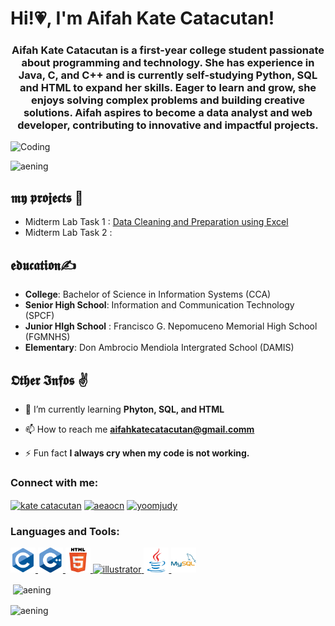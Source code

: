 <h1 allign="center"> Hi!💗, I'm Aifah Kate Catacutan! </h1>
<h3 align="center">
Aifah Kate Catacutan is a first-year college student passionate about programming and technology. She has experience in Java, C, and C++ and is currently self-studying Python, SQL and HTML to expand her skills. Eager to learn and grow, she enjoys solving complex problems and building creative solutions. Aifah aspires to become a data analyst and web developer, contributing to innovative and impactful projects.</h3>
 <img allign = "right" alt="Coding" width="400" src="https://i.pinimg.com/originals/da/80/73/da80737cd181cd3731689141296de3e1.gif">

<p align="left"> <img src="https://komarev.com/ghpvc/?username=aening&label=Profile%20views&color=0e75b6&style=flat" alt="aening" /> </p>

## 𝖒𝖞 𝖕𝖗𝖔𝖏𝖊𝖈𝖙𝖘 💾
- Midterm Lab Task 1 : [Data Cleaning and Preparation using Excel]([[[Midterm%20Lab%20Task%201/README.md](https://github.com/aening/EDM-PROJECTS-Kate/blob/main/Midterm%20Lab%20Task%201/README.md)](https://github.com/aening/EDM-PROJECTS-Kate/blob/fb850967dbd9267273ea5e7462bc689cfead7b98/Midterm%20Lab%20Task%201/README.md)](https://github.com/aening/EDM-PROJECTS-Kate/tree/main/Midterm%20Lab%20Task%201))
- Midterm Lab Task 2 :

## 𝖊𝖉𝖚𝖈𝖆𝖙𝖎𝖔𝖓✍ 
- **College**: Bachelor of Science in Information Systems (CCA)
- **Senior High School**: Information and Communication Technology (SPCF)
- **Junior HIgh School** : Francisco G. Nepomuceno Memorial High School (FGMNHS)
- **Elementary**: Don Ambrocio Mendiola Intergrated School (DAMIS)

## 𝕺𝖙𝖍𝖊𝖗 𝕴𝖓𝖋𝖔𝖘 ✌
- 🌱 I’m currently learning **Phyton, SQL, and HTML**

- 📫 How to reach me **aifahkatecatacutan@gmail.comm**

- ⚡ Fun fact **I always cry when my code is not working.**

<h3 align="left">Connect with me:</h3>
<p align="left">
<a href="https://www.facebook.com/kateacatacutan28" target="blank"><img align="center" src="https://raw.githubusercontent.com/rahuldkjain/github-profile-readme-generator/master/src/images/icons/Social/facebook.svg" alt="kate catacutan" height="30" width="40" /></a>
<a href="https://instagram.com/aeaocn" target="blank"><img align="center" src="https://raw.githubusercontent.com/rahuldkjain/github-profile-readme-generator/master/src/images/icons/Social/instagram.svg" alt="aeaocn" height="30" width="40" /></a>
<a href="https://www.youtube.com/c/@xoxo.k4te" target="blank"><img align="center" src="https://raw.githubusercontent.com/rahuldkjain/github-profile-readme-generator/master/src/images/icons/Social/youtube.svg" alt="yoomjudy" height="30" width="40" /></a>
</p>

<h3 align="left">Languages and Tools:</h3>
<p align="left"> <a href="https://www.cprogramming.com/" target="_blank" rel="noreferrer"> <img src="https://raw.githubusercontent.com/devicons/devicon/master/icons/c/c-original.svg" alt="c" width="40" height="40"/> </a> <a href="https://www.w3schools.com/cpp/" target="_blank" rel="noreferrer"> <img src="https://raw.githubusercontent.com/devicons/devicon/master/icons/cplusplus/cplusplus-original.svg" alt="cplusplus" width="40" height="40"/> </a> <a href="https://www.w3.org/html/" target="_blank" rel="noreferrer"> <img src="https://raw.githubusercontent.com/devicons/devicon/master/icons/html5/html5-original-wordmark.svg" alt="html5" width="40" height="40"/> </a> <a href="https://www.adobe.com/in/products/illustrator.html" target="_blank" rel="noreferrer"> <img src="https://www.vectorlogo.zone/logos/adobe_illustrator/adobe_illustrator-icon.svg" alt="illustrator" width="40" height="40"/> </a> <a href="https://www.java.com" target="_blank" rel="noreferrer"> <img src="https://raw.githubusercontent.com/devicons/devicon/master/icons/java/java-original.svg" alt="java" width="40" height="40"/> </a> <a href="https://www.mysql.com/" target="_blank" rel="noreferrer"> <img src="https://raw.githubusercontent.com/devicons/devicon/master/icons/mysql/mysql-original-wordmark.svg" alt="mysql" width="40" height="40"/> </a> </p>

<p>&nbsp;<img align="center" src="https://github-readme-stats.vercel.app/api?username=aening&show_icons=true&locale=en" alt="aening" /></p>

<p><img align="center" src="https://github-readme-streak-stats.herokuapp.com/?user=aening&" alt="aening" /></p>
